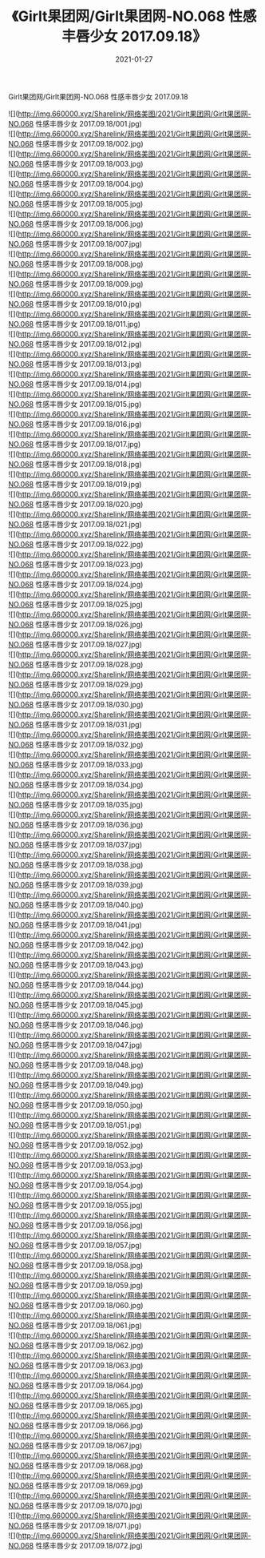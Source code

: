 ﻿---
layout: post
title:  《Girlt果团网/Girlt果团网-NO.068 性感丰唇少女 2017.09.18》
date:   2021-01-27
img: http://img.660000.xyz/Sharelink/网络美图/2021/Girlt果团网/Girlt果团网-NO.068 性感丰唇少女 2017.09.18/000.jpg
categories: [美女, 清纯, 唯美]
---

Girlt果团网/Girlt果团网-NO.068 性感丰唇少女 2017.09.18

 ![](http://img.660000.xyz/Sharelink/网络美图/2021/Girlt果团网/Girlt果团网-NO.068 性感丰唇少女 2017.09.18/001.jpg) <br>![](http://img.660000.xyz/Sharelink/网络美图/2021/Girlt果团网/Girlt果团网-NO.068 性感丰唇少女 2017.09.18/002.jpg) <br>![](http://img.660000.xyz/Sharelink/网络美图/2021/Girlt果团网/Girlt果团网-NO.068 性感丰唇少女 2017.09.18/003.jpg) <br>![](http://img.660000.xyz/Sharelink/网络美图/2021/Girlt果团网/Girlt果团网-NO.068 性感丰唇少女 2017.09.18/004.jpg) <br>![](http://img.660000.xyz/Sharelink/网络美图/2021/Girlt果团网/Girlt果团网-NO.068 性感丰唇少女 2017.09.18/005.jpg) <br>![](http://img.660000.xyz/Sharelink/网络美图/2021/Girlt果团网/Girlt果团网-NO.068 性感丰唇少女 2017.09.18/006.jpg) <br>![](http://img.660000.xyz/Sharelink/网络美图/2021/Girlt果团网/Girlt果团网-NO.068 性感丰唇少女 2017.09.18/007.jpg) <br>![](http://img.660000.xyz/Sharelink/网络美图/2021/Girlt果团网/Girlt果团网-NO.068 性感丰唇少女 2017.09.18/008.jpg) <br>![](http://img.660000.xyz/Sharelink/网络美图/2021/Girlt果团网/Girlt果团网-NO.068 性感丰唇少女 2017.09.18/009.jpg) <br>![](http://img.660000.xyz/Sharelink/网络美图/2021/Girlt果团网/Girlt果团网-NO.068 性感丰唇少女 2017.09.18/010.jpg) <br>![](http://img.660000.xyz/Sharelink/网络美图/2021/Girlt果团网/Girlt果团网-NO.068 性感丰唇少女 2017.09.18/011.jpg) <br>![](http://img.660000.xyz/Sharelink/网络美图/2021/Girlt果团网/Girlt果团网-NO.068 性感丰唇少女 2017.09.18/012.jpg) <br>![](http://img.660000.xyz/Sharelink/网络美图/2021/Girlt果团网/Girlt果团网-NO.068 性感丰唇少女 2017.09.18/013.jpg) <br>![](http://img.660000.xyz/Sharelink/网络美图/2021/Girlt果团网/Girlt果团网-NO.068 性感丰唇少女 2017.09.18/014.jpg) <br>![](http://img.660000.xyz/Sharelink/网络美图/2021/Girlt果团网/Girlt果团网-NO.068 性感丰唇少女 2017.09.18/015.jpg) <br>![](http://img.660000.xyz/Sharelink/网络美图/2021/Girlt果团网/Girlt果团网-NO.068 性感丰唇少女 2017.09.18/016.jpg) <br>![](http://img.660000.xyz/Sharelink/网络美图/2021/Girlt果团网/Girlt果团网-NO.068 性感丰唇少女 2017.09.18/017.jpg) <br>![](http://img.660000.xyz/Sharelink/网络美图/2021/Girlt果团网/Girlt果团网-NO.068 性感丰唇少女 2017.09.18/018.jpg) <br>![](http://img.660000.xyz/Sharelink/网络美图/2021/Girlt果团网/Girlt果团网-NO.068 性感丰唇少女 2017.09.18/019.jpg) <br>![](http://img.660000.xyz/Sharelink/网络美图/2021/Girlt果团网/Girlt果团网-NO.068 性感丰唇少女 2017.09.18/020.jpg) <br>![](http://img.660000.xyz/Sharelink/网络美图/2021/Girlt果团网/Girlt果团网-NO.068 性感丰唇少女 2017.09.18/021.jpg) <br>![](http://img.660000.xyz/Sharelink/网络美图/2021/Girlt果团网/Girlt果团网-NO.068 性感丰唇少女 2017.09.18/022.jpg) <br>![](http://img.660000.xyz/Sharelink/网络美图/2021/Girlt果团网/Girlt果团网-NO.068 性感丰唇少女 2017.09.18/023.jpg) <br>![](http://img.660000.xyz/Sharelink/网络美图/2021/Girlt果团网/Girlt果团网-NO.068 性感丰唇少女 2017.09.18/024.jpg) <br>![](http://img.660000.xyz/Sharelink/网络美图/2021/Girlt果团网/Girlt果团网-NO.068 性感丰唇少女 2017.09.18/025.jpg) <br>![](http://img.660000.xyz/Sharelink/网络美图/2021/Girlt果团网/Girlt果团网-NO.068 性感丰唇少女 2017.09.18/026.jpg) <br>![](http://img.660000.xyz/Sharelink/网络美图/2021/Girlt果团网/Girlt果团网-NO.068 性感丰唇少女 2017.09.18/027.jpg) <br>![](http://img.660000.xyz/Sharelink/网络美图/2021/Girlt果团网/Girlt果团网-NO.068 性感丰唇少女 2017.09.18/028.jpg) <br>![](http://img.660000.xyz/Sharelink/网络美图/2021/Girlt果团网/Girlt果团网-NO.068 性感丰唇少女 2017.09.18/029.jpg) <br>![](http://img.660000.xyz/Sharelink/网络美图/2021/Girlt果团网/Girlt果团网-NO.068 性感丰唇少女 2017.09.18/030.jpg) <br>![](http://img.660000.xyz/Sharelink/网络美图/2021/Girlt果团网/Girlt果团网-NO.068 性感丰唇少女 2017.09.18/031.jpg) <br>![](http://img.660000.xyz/Sharelink/网络美图/2021/Girlt果团网/Girlt果团网-NO.068 性感丰唇少女 2017.09.18/032.jpg) <br>![](http://img.660000.xyz/Sharelink/网络美图/2021/Girlt果团网/Girlt果团网-NO.068 性感丰唇少女 2017.09.18/033.jpg) <br>![](http://img.660000.xyz/Sharelink/网络美图/2021/Girlt果团网/Girlt果团网-NO.068 性感丰唇少女 2017.09.18/034.jpg) <br>![](http://img.660000.xyz/Sharelink/网络美图/2021/Girlt果团网/Girlt果团网-NO.068 性感丰唇少女 2017.09.18/035.jpg) <br>![](http://img.660000.xyz/Sharelink/网络美图/2021/Girlt果团网/Girlt果团网-NO.068 性感丰唇少女 2017.09.18/036.jpg) <br>![](http://img.660000.xyz/Sharelink/网络美图/2021/Girlt果团网/Girlt果团网-NO.068 性感丰唇少女 2017.09.18/037.jpg) <br>![](http://img.660000.xyz/Sharelink/网络美图/2021/Girlt果团网/Girlt果团网-NO.068 性感丰唇少女 2017.09.18/038.jpg) <br>![](http://img.660000.xyz/Sharelink/网络美图/2021/Girlt果团网/Girlt果团网-NO.068 性感丰唇少女 2017.09.18/039.jpg) <br>![](http://img.660000.xyz/Sharelink/网络美图/2021/Girlt果团网/Girlt果团网-NO.068 性感丰唇少女 2017.09.18/040.jpg) <br>![](http://img.660000.xyz/Sharelink/网络美图/2021/Girlt果团网/Girlt果团网-NO.068 性感丰唇少女 2017.09.18/041.jpg) <br>![](http://img.660000.xyz/Sharelink/网络美图/2021/Girlt果团网/Girlt果团网-NO.068 性感丰唇少女 2017.09.18/042.jpg) <br>![](http://img.660000.xyz/Sharelink/网络美图/2021/Girlt果团网/Girlt果团网-NO.068 性感丰唇少女 2017.09.18/043.jpg) <br>![](http://img.660000.xyz/Sharelink/网络美图/2021/Girlt果团网/Girlt果团网-NO.068 性感丰唇少女 2017.09.18/044.jpg) <br>![](http://img.660000.xyz/Sharelink/网络美图/2021/Girlt果团网/Girlt果团网-NO.068 性感丰唇少女 2017.09.18/045.jpg) <br>![](http://img.660000.xyz/Sharelink/网络美图/2021/Girlt果团网/Girlt果团网-NO.068 性感丰唇少女 2017.09.18/046.jpg) <br>![](http://img.660000.xyz/Sharelink/网络美图/2021/Girlt果团网/Girlt果团网-NO.068 性感丰唇少女 2017.09.18/047.jpg) <br>![](http://img.660000.xyz/Sharelink/网络美图/2021/Girlt果团网/Girlt果团网-NO.068 性感丰唇少女 2017.09.18/048.jpg) <br>![](http://img.660000.xyz/Sharelink/网络美图/2021/Girlt果团网/Girlt果团网-NO.068 性感丰唇少女 2017.09.18/049.jpg) <br>![](http://img.660000.xyz/Sharelink/网络美图/2021/Girlt果团网/Girlt果团网-NO.068 性感丰唇少女 2017.09.18/050.jpg) <br>![](http://img.660000.xyz/Sharelink/网络美图/2021/Girlt果团网/Girlt果团网-NO.068 性感丰唇少女 2017.09.18/051.jpg) <br>![](http://img.660000.xyz/Sharelink/网络美图/2021/Girlt果团网/Girlt果团网-NO.068 性感丰唇少女 2017.09.18/052.jpg) <br>![](http://img.660000.xyz/Sharelink/网络美图/2021/Girlt果团网/Girlt果团网-NO.068 性感丰唇少女 2017.09.18/053.jpg) <br>![](http://img.660000.xyz/Sharelink/网络美图/2021/Girlt果团网/Girlt果团网-NO.068 性感丰唇少女 2017.09.18/054.jpg) <br>![](http://img.660000.xyz/Sharelink/网络美图/2021/Girlt果团网/Girlt果团网-NO.068 性感丰唇少女 2017.09.18/055.jpg) <br>![](http://img.660000.xyz/Sharelink/网络美图/2021/Girlt果团网/Girlt果团网-NO.068 性感丰唇少女 2017.09.18/056.jpg) <br>![](http://img.660000.xyz/Sharelink/网络美图/2021/Girlt果团网/Girlt果团网-NO.068 性感丰唇少女 2017.09.18/057.jpg) <br>![](http://img.660000.xyz/Sharelink/网络美图/2021/Girlt果团网/Girlt果团网-NO.068 性感丰唇少女 2017.09.18/058.jpg) <br>![](http://img.660000.xyz/Sharelink/网络美图/2021/Girlt果团网/Girlt果团网-NO.068 性感丰唇少女 2017.09.18/059.jpg) <br>![](http://img.660000.xyz/Sharelink/网络美图/2021/Girlt果团网/Girlt果团网-NO.068 性感丰唇少女 2017.09.18/060.jpg) <br>![](http://img.660000.xyz/Sharelink/网络美图/2021/Girlt果团网/Girlt果团网-NO.068 性感丰唇少女 2017.09.18/061.jpg) <br>![](http://img.660000.xyz/Sharelink/网络美图/2021/Girlt果团网/Girlt果团网-NO.068 性感丰唇少女 2017.09.18/062.jpg) <br>![](http://img.660000.xyz/Sharelink/网络美图/2021/Girlt果团网/Girlt果团网-NO.068 性感丰唇少女 2017.09.18/063.jpg) <br>![](http://img.660000.xyz/Sharelink/网络美图/2021/Girlt果团网/Girlt果团网-NO.068 性感丰唇少女 2017.09.18/064.jpg) <br>![](http://img.660000.xyz/Sharelink/网络美图/2021/Girlt果团网/Girlt果团网-NO.068 性感丰唇少女 2017.09.18/065.jpg) <br>![](http://img.660000.xyz/Sharelink/网络美图/2021/Girlt果团网/Girlt果团网-NO.068 性感丰唇少女 2017.09.18/066.jpg) <br>![](http://img.660000.xyz/Sharelink/网络美图/2021/Girlt果团网/Girlt果团网-NO.068 性感丰唇少女 2017.09.18/067.jpg) <br>![](http://img.660000.xyz/Sharelink/网络美图/2021/Girlt果团网/Girlt果团网-NO.068 性感丰唇少女 2017.09.18/068.jpg) <br>![](http://img.660000.xyz/Sharelink/网络美图/2021/Girlt果团网/Girlt果团网-NO.068 性感丰唇少女 2017.09.18/069.jpg) <br>![](http://img.660000.xyz/Sharelink/网络美图/2021/Girlt果团网/Girlt果团网-NO.068 性感丰唇少女 2017.09.18/070.jpg) <br>![](http://img.660000.xyz/Sharelink/网络美图/2021/Girlt果团网/Girlt果团网-NO.068 性感丰唇少女 2017.09.18/071.jpg) <br>![](http://img.660000.xyz/Sharelink/网络美图/2021/Girlt果团网/Girlt果团网-NO.068 性感丰唇少女 2017.09.18/072.jpg) <br>